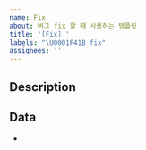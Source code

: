 ```yaml
---
name: Fix
about: 버그 fix 할 때 사용하는 템플릿
title: '[Fix] '
labels: "\U0001F41B fix"
assignees: ''
---
```


## Description

<!-- 이 issue에서 수행할 것들을 간단히 적으면 됩니다. 자세한 내용은 PR에 적어주세요.-->

## Data

-
